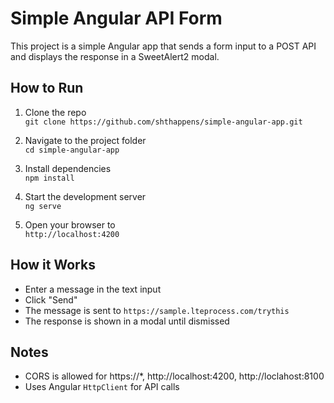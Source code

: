 # Simple Angular API Form

This project is a simple Angular app that sends a form input to a POST API and displays the response in a SweetAlert2 modal.

## How to Run

1. Clone the repo  
   `git clone https://github.com/shthappens/simple-angular-app.git`

2. Navigate to the project folder  
   `cd simple-angular-app`

3. Install dependencies  
   `npm install`

4. Start the development server  
   `ng serve`

5. Open your browser to  
   `http://localhost:4200`

## How it Works

- Enter a message in the text input
- Click "Send"
- The message is sent to `https://sample.lteprocess.com/trythis`
- The response is shown in a modal until dismissed

## Notes

- CORS is allowed for https://*, http://localhost:4200, http://loclahost:8100
- Uses Angular `HttpClient` for API calls